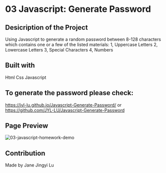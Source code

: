 # 03 Javascript: Generate Password

## Desicription of the Project 

Using Javascript to generate a random password between 8-128 characters which contains one or a few of the listed materials:
1, Uppercase Letters
2, Lowercase Letters
3, Special Characters
4, Numbers

## Built with 
Html
Css
Javascript 

## To generate the password please check: 
https://jyl-lu.github.io/Javascript-Generate-Password/ or https://github.com/JYL-LU/Javascript-Generate-Password

## Page Preview 
![03-javascript-homework-demo](https://user-images.githubusercontent.com/82979870/119281439-9ca91480-bbea-11eb-9a13-95e953d51e6b.png)

## Contribution 

Made by Jane Jingyi Lu 
